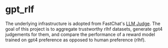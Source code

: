 # gpt_rlf
The underlying infrastructure is adopted from FastChat's [LLM Judge](https://github.com/lm-sys/FastChat/tree/main/fastchat/llm_judge).
The goal of this project is to aggregate trustworthy rlhf datasets, generate gpt4 judgements for them, and compare the performance of a reward model trained on gpt4 preference as opposed to human preference (rlhf). 